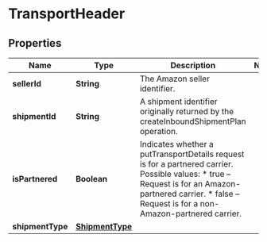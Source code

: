 # TransportHeader

## Properties
Name | Type | Description | Notes
------------ | ------------- | ------------- | -------------
**sellerId** | **String** | The Amazon seller identifier. | 
**shipmentId** | **String** | A shipment identifier originally returned by the createInboundShipmentPlan operation. | 
**isPartnered** | **Boolean** | Indicates whether a putTransportDetails request is for a partnered carrier.  Possible values:  * true – Request is for an Amazon-partnered carrier.  * false – Request is for a non-Amazon-partnered carrier. | 
**shipmentType** | [**ShipmentType**](ShipmentType.md) |  | 
